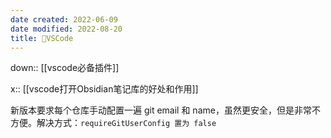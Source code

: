 ```yaml
---
date created: 2022-06-09
date modified: 2022-08-20
title: 🤖VSCode
---
```


down:: [[vscode必备插件]]

x:: [[vscode打开Obsidian笔记库的好处和作用]]

新版本要求每个仓库手动配置一遍 git email 和 name，虽然更安全，但是非常不方便。解决方式：`requireGitUserConfig 置为 false`
